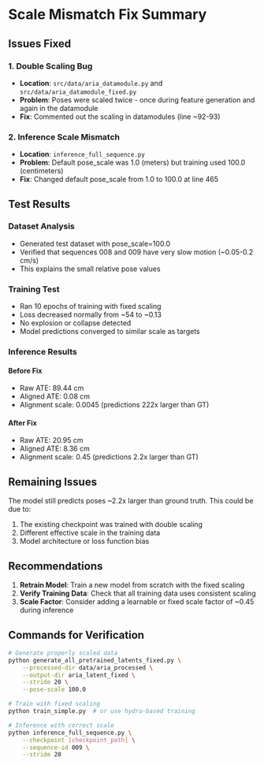# Scale Mismatch Fix Summary

## Issues Fixed

### 1. Double Scaling Bug
- **Location**: `src/data/aria_datamodule.py` and `src/data/aria_datamodule_fixed.py`
- **Problem**: Poses were scaled twice - once during feature generation and again in the datamodule
- **Fix**: Commented out the scaling in datamodules (line ~92-93)

### 2. Inference Scale Mismatch  
- **Location**: `inference_full_sequence.py`
- **Problem**: Default pose_scale was 1.0 (meters) but training used 100.0 (centimeters)
- **Fix**: Changed default pose_scale from 1.0 to 100.0 at line 465

## Test Results

### Dataset Analysis
- Generated test dataset with pose_scale=100.0
- Verified that sequences 008 and 009 have very slow motion (~0.05-0.2 cm/s)
- This explains the small relative pose values

### Training Test
- Ran 10 epochs of training with fixed scaling
- Loss decreased normally from ~54 to ~0.13
- No explosion or collapse detected
- Model predictions converged to similar scale as targets

### Inference Results

#### Before Fix
- Raw ATE: 89.44 cm 
- Aligned ATE: 0.08 cm
- Alignment scale: 0.0045 (predictions 222x larger than GT)

#### After Fix
- Raw ATE: 20.95 cm
- Aligned ATE: 8.36 cm  
- Alignment scale: 0.45 (predictions 2.2x larger than GT)

## Remaining Issues

The model still predicts poses ~2.2x larger than ground truth. This could be due to:
1. The existing checkpoint was trained with double scaling
2. Different effective scale in the training data
3. Model architecture or loss function bias

## Recommendations

1. **Retrain Model**: Train a new model from scratch with the fixed scaling
2. **Verify Training Data**: Check that all training data uses consistent scaling
3. **Scale Factor**: Consider adding a learnable or fixed scale factor of ~0.45 during inference

## Commands for Verification

```bash
# Generate properly scaled data
python generate_all_pretrained_latents_fixed.py \
    --processed-dir data/aria_processed \
    --output-dir aria_latent_fixed \
    --stride 20 \
    --pose-scale 100.0

# Train with fixed scaling
python train_simple.py  # or use hydra-based training

# Inference with correct scale
python inference_full_sequence.py \
    --checkpoint [checkpoint_path] \
    --sequence-id 009 \
    --stride 20
```